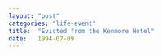 ```yaml
---
layout:	"post"
categories:	"life-event"
title:	"Evicted from the Kenmore Hotel"
date:	1994-07-09
---
```

